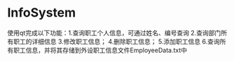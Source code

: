 # InfoSystem
使用qt完成以下功能：1.查询职工个人信息，可通过姓名、编号查询 2.查询部门所有职工的详细信息 3.修改职工信息； 4.删除职工信息； 5.添加职工信息 6.查询所有职工信息，并将其存储到外设职工信息文件EmployeeData.txt中
